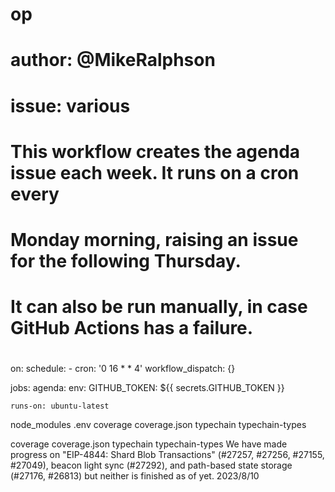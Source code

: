 # op
# author: @MikeRalphson
# issue: various

#
# This workflow creates the agenda issue each week. It runs on a cron every
# Monday morning, raising an issue for the following Thursday.
# It can also be run manually, in case GitHub Actions has a failure.
#

on:
  schedule:
    - cron: '0 16 * * 4'
  workflow_dispatch: {}
  
jobs:
  agenda:
    env:
      GITHUB_TOKEN: ${{ secrets.GITHUB_TOKEN }}

    runs-on: ubuntu-latest
node_modules
.env
coverage
coverage.json
typechain
typechain-types

coverage
coverage.json
typechain
typechain-types
We have made progress on "EIP-4844: Shard Blob Transactions" (#27257, #27256, #27155, #27049), beacon light sync (#27292), and path-based state storage (#27176, #26813) but neither is finished as of yet.
2023/8/10
